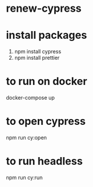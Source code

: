 # renew-cypress

# install packages
1. npm install cypress
2. npm install prettier

# to run on docker
docker-compose up

# to open cypress
npm run cy:open

# to run headless
npm run cy:run

